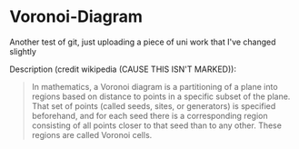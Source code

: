 # Voronoi-Diagram
Another test of git, just uploading a piece of uni work that I've changed slightly

Description (credit wikipedia (CAUSE THIS ISN'T MARKED)): 
>In mathematics, a Voronoi diagram is a partitioning of a plane into regions based on distance to points in a specific subset of the plane. That set of points (called seeds, sites, or generators) is specified beforehand, and for each seed there is a corresponding region consisting of all points closer to that seed than to any other. These regions are called Voronoi cells.
